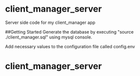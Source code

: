 # client_manager_server

Server side code for my client_manager app

##Getting Started
Generate the database by executing "source ./client_manager.sql" using mysql console.

Add necessary values to the configuration file called config.env

# client_manager_server

